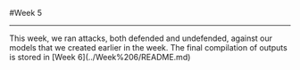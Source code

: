 #Week 5
<hr>
This week, we ran attacks, both defended and undefended, against our models that we created earlier in the week. The final compilation of outputs is stored in [Week 6](../Week%206/README.md)
